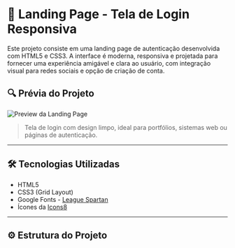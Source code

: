 # 💼 Landing Page - Tela de Login Responsiva

Este projeto consiste em uma landing page de autenticação desenvolvida com HTML5 e CSS3. A interface é moderna, responsiva e projetada para fornecer uma experiência amigável e clara ao usuário, com integração visual para redes sociais e opção de criação de conta.

## 🔍 Prévia do Projeto

![Preview da Landing Page](./Captura%20de%20tela%202025-06-18%20131808.png)

> Tela de login com design limpo, ideal para portfólios, sistemas web ou páginas de autenticação.

---

## 🛠 Tecnologias Utilizadas

- HTML5
- CSS3 (Grid Layout)
- Google Fonts - [League Spartan](https://fonts.google.com/specimen/League+Spartan)
- Ícones da [Icons8](https://icons8.com)

---

## ⚙️ Estrutura do Projeto

